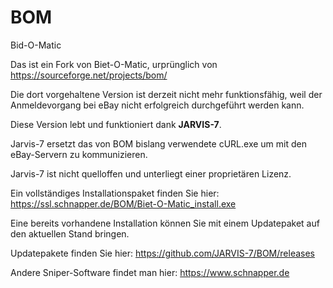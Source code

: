 # BOM
Bid-O-Matic


Das ist ein Fork von Biet-O-Matic, urprünglich von https://sourceforge.net/projects/bom/

Die dort vorgehaltene Version ist derzeit nicht mehr funktionsfähig, weil der Anmeldevorgang bei eBay nicht erfolgreich durchgeführt werden kann.

Diese Version lebt und funktioniert dank **JARVIS-7**.

Jarvis-7 ersetzt das von BOM bislang verwendete cURL.exe um mit den eBay-Servern zu kommunizieren.

Jarvis-7 ist nicht quelloffen und unterliegt einer proprietären Lizenz.

Ein vollständiges Installationspaket finden Sie hier: https://ssl.schnapper.de/BOM/Biet-O-Matic_install.exe

Eine bereits vorhandene Installation können Sie mit einem Updatepaket auf den aktuellen Stand bringen.

Updatepakete finden Sie hier: https://github.com/JARVIS-7/BOM/releases

 



Andere Sniper-Software findet man hier: https://www.schnapper.de
